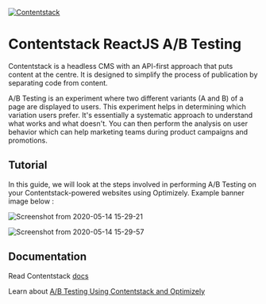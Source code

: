 [![Contentstack](https://www.contentstack.com/docs/static/images/contentstack.png)](https://www.contentstack.com/)

# Contentstack ReactJS A/B Testing

Contentstack is a headless CMS with an API-first approach that puts content at the centre. It is designed to simplify the process of publication by separating code from content.
 
A/B Testing is an experiment where two different variants (A and B) of a page are displayed to users. This experiment helps in determining which variation users prefer. It's essentially a systematic approach to understand what works and what doesn't. You can then perform the analysis on user behavior which can help marketing teams during product campaigns and promotions.

## Tutorial

In this guide, we will look at the steps involved in performing A/B Testing on your Contentstack-powered websites using Optimizely. Example banner image below :

![Screenshot from 2020-05-14 15-29-21](https://user-images.githubusercontent.com/29656920/81922895-6b226400-95fa-11ea-9b01-c894a7605042.png)

![Screenshot from 2020-05-14 15-29-57](https://user-images.githubusercontent.com/29656920/81923025-a6249780-95fa-11ea-9089-4598abb79d7f.png)

## Documentation

Read Contentstack [docs](https://www.contentstack.com/docs/)

Learn about [A/B Testing Using Contentstack and Optimizely](www.contentstack.com/docs/developers/how-to-guides/a-b-testing-using-contentstack-and-optimizely/ )
